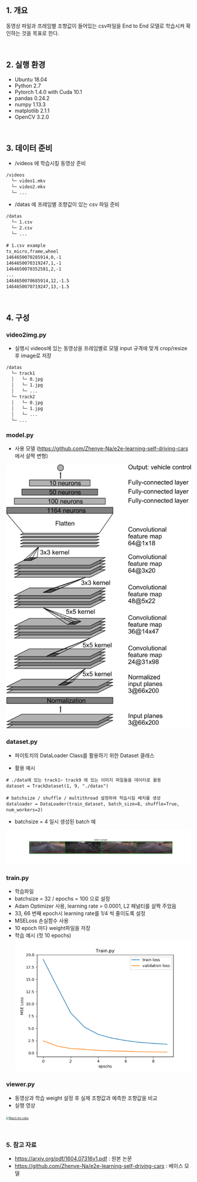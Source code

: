 ## 1. 개요

 동영상 파일과 프레임별 조향값이 들어있는 csv파일을 End to End 모델로 학습시켜 확인하는 것을 목표로 한다.

<br>

## 2. 실행 환경

* Ubuntu 18.04
* Python 2.7
* Pytorch 1.4.0 with Cuda 10.1
* pandas 0.24.2
* numpy  1.13.3
* matplotlib 2.1.1
* OpenCV 3.2.0

<br>

## 3. 데이터 준비

* /videos 에 학습시킬 동영상 준비
```
/videos
  └─ video1.mkv
  └─ video2.mkv
  └─ ...
```
* /datas 에 프레임별 조향값이 있는 csv 파일 준비
```
/datas
  └─ 1.csv
  └─ 2.csv
  └─ ...

# 1.csv example
ts_micro,frame,wheel
1464650070285914,0,-1
1464650070319247,1,-1
1464650070352581,2,-1
...
1464650070685914,12,-1.5
1464650070719247,13,-1.5
```

<br>

## 4. 구성

### video2img.py

* 실행시 videos에 있는 동영상을 프레임별로 모델 input 규격에 맞게 crop/resize후 image로 저장
```
/datas
  └─ track1
  │   └─ 0.jpg
  │   └─ 1.jpg
  │   └─ ...
  └─ track2
  │   └─ 0.jpg
  │   └─ 1.jpg
  │   └─ ...
  └─ ...
```

### model.py

* 사용 모델 (https://github.com/Zhenye-Na/e2e-learning-self-driving-cars 에서 살짝 변형)

![model](img/end2endmodel.png)


### dataset.py

* 파이토치의 DataLoader Class를 활용하기 위한 Dataset 클래스 

* 활용 예시
```
# ./data에 있는 track1~ track9 에 있는 이미지 파일들을 데이터로 활용
dataset = TrackDataset(1, 9, "./datas") 

# batchsize / shuffle / multithread 설정하여 학습시킬 배치를 생성
dataloader = DataLoader(train_dataset, batch_size=8, shuffle=True, num_workers=2)
```
* batchsize = 4 일시 생성된 batch 예

![batch](img/batch_example.png)

### train.py

* 학습파일
* batchsize = 32 / epochs = 100 으로 설정
* Adam Optimizer 사용, learning rate = 0.0001, L2 페널티를 살짝 주었음 
* 33, 66 번째 epoch시 learning rate를 1/4 씩 줄이도록 설정
* MSELoss 손실함수 사용
* 10 epoch 마다 weight파일을 저장
* 학습 예시 (첫 10 epochs)
![graph](img/train_example.png)

### viewer.py

* 동영상과 학습 weight 설정 후 실제 조향값과 예측한 조향값을 비교
* 실행 영상

[<img src="https://img.youtube.com/vi/hBj9_rzrtlI/0.jpg" alt="Watch the video" style="zoom:50%;" />](https://www.youtube.com/watch?v=hBj9_rzrtlI)

<br>

### 5. 참고 자료

* https://arxiv.org/pdf/1604.07316v1.pdf : 원본 논문
* https://github.com/Zhenye-Na/e2e-learning-self-driving-cars : 베이스 모델
